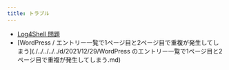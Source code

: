 ```yaml
---
title: トラブル
---
```



- [Log4Shell 問題](./../../../../d/2021/12/29/Log4Shell_問題.md)
- [WordPress / エントリー一覧で1ページ目と2ページ目で重複が発生してしまう](./../../../../d/2021/12/29/WordPress のエントリー一覧で1ページ目と2ページ目で重複が発生してしまう.md)




